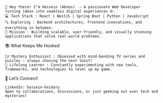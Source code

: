     👋 Hey there! I’m Hossein (Abnos)  – A passionate Web Developer  turning ideas into seamless digital experiences 🌐.  
    💻 Tech Stack : React | NestJS | Spring Boot | Python | JavaScript  
    🔍 Exploring : Backend architectures, frontend innovations, and everything in between.  
    🎯 Mission : Building scalable, user-friendly, and visually stunning applications that solve real-world problems.
     

📚 What Keeps Me Hooked  

    🕵️‍♂️ Mystery Enthusiast : Obsessed with mind-bending TV series and puzzles – always chasing the next twist!  
    🧠 Lifelong Learner : Constantly experimenting with new tools, frameworks, and technologies to level up my game.
     

🔗 Let’s Connect!  

    LinkedIn: hossein-heidary   
    Open to collaborations, discussions, or just geeking out over tech and mysteries!
     
<!---
abnos5525/abnos5525 is a ✨ special ✨ repository because its `README.md` (this file) appears on your GitHub profile.
You can click the Preview link to take a look at your changes.
--->
